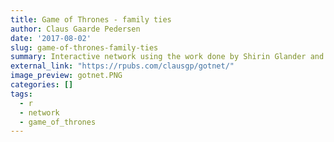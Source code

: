 ```yaml
---
title: Game of Thrones - family ties
author: Claus Gaarde Pedersen
date: '2017-08-02'
slug: game-of-thrones-family-ties
summary: Interactive network using the work done by Shirin Glander and visNetwork. `external link`
external_link: "https://rpubs.com/clausgp/gotnet/"
image_preview: gotnet.PNG
categories: []
tags:
  - r
  - network
  - game_of_thrones
---
```



